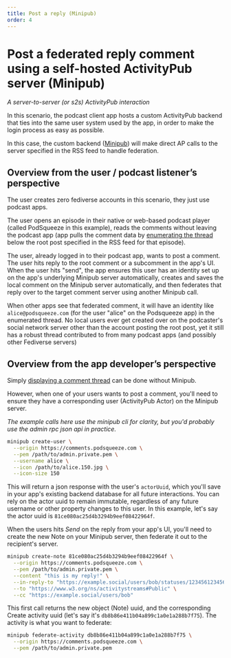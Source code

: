 ```yaml
---
title: Post a reply (Minipub)
order: 4
---
```


# Post a federated reply comment using a self-hosted ActivityPub server (Minipub)

_A server-to-server (or s2s) ActivityPub interaction_

In this scenario, the podcast client app hosts a custom ActivityPub backend that ties into the same user system used by the app, in order to make the login process as easy as possible.

In this case, the custom backend ([Minipub](/get-started)) will make direct AP calls to the server specified in the RSS feed to handle federation.

## Overview from the user / podcast listener’s perspective

The user creates zero fediverse accounts in this scenario, they just use podcast apps.

The user opens an episode in their native or web-based podcast player (called PodSqueeze in this example), reads the comments without leaving the podcast app (app pulls the comment data by [enumerating the thread](/activitypub-for-podcast-apps/display-comments) below the root post specified in the RSS feed for that episode).

The user, already logged in to their podcast app, wants to post a comment. The user hits reply to the root comment or a subcomment in the app's UI. When the user hits "send", the app ensures this user has an identity set up on the app's underlying Minipub server automatically, creates and saves the local comment on the Minipub server automatically, and then federates that reply over to the target comment server using another Minipub call.

When other apps see that federated comment, it will have an identity like `alice@podsqueeze.com` (for the user "alice" on the Podsqueeze app) in the enumerated thread. No local users ever get created over on the podcaster's social network server other than the account posting the root post, yet it still has a robust thread contributed to from many podcast apps (and possibly other Fediverse servers)

## Overview from the app developer’s perspective

Simply [displaying a comment thread](/activitypub-for-podcast-apps/display-comments) can be done without Minipub.

However, when one of your users wants to post a comment, you'll need to ensure they have a corresponding user (ActivityPub Actor) on the Minipub server.

_The example calls here use the minipub cli for clarity, but you'd probably use the admin rpc json api in practice._

```sh
minipub create-user \
  --origin https://comments.podsqueeze.com \
  --pem /path/to/admin.private.pem \
  --username alice \
  --icon /path/to/alice.150.jpg \
  --icon-size 150
```
This will return a json response with the user's `actorUuid`, which you'll save in your app's existing backend database for all future interactions.
You can rely on the actor uuid to remain immutable, regardless of any future username or other property changes to this user.  In this example, let's say the actor uuid is `81ce080ac25d4b3294b9eef08422964f`.

When the users hits _Send_ on the reply from your app's UI, you'll need to create the new Note on your Minipub server, then federate it out to the recipient's server.

```sh
minipub create-note 81ce080ac25d4b3294b9eef08422964f \
  --origin https://comments.podsqueeze.com \
  --pem /path/to/admin.private.pem \
  --content "this is my reply!" \
  --in-reply-to "https://example.social/users/bob/statuses/123456123456123456" \
  --to "https://www.w3.org/ns/activitystreams#Public" \
  --cc "https://example.social/users/bob"
```
This first call returns the new object (Note) uuid, and the corresponding Create activity uuid (let's say it's `db8b86e411b04a899c1a0e1a288b7f75`).  The activity is what you want to federate:

```sh
minipub federate-activity db8b86e411b04a899c1a0e1a288b7f75 \
  --origin https://comments.podsqueeze.com \
  --pem /path/to/admin.private.pem
```
